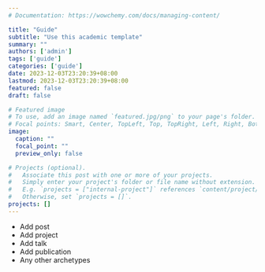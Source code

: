 ```yaml
---
# Documentation: https://wowchemy.com/docs/managing-content/

title: "Guide"
subtitle: "Use this academic template"
summary: ""
authors: ['admin']
tags: ['guide']
categories: ['guide']
date: 2023-12-03T23:20:39+08:00
lastmod: 2023-12-03T23:20:39+08:00
featured: false
draft: false

# Featured image
# To use, add an image named `featured.jpg/png` to your page's folder.
# Focal points: Smart, Center, TopLeft, Top, TopRight, Left, Right, BottomLeft, Bottom, BottomRight.
image:
  caption: ""
  focal_point: ""
  preview_only: false

# Projects (optional).
#   Associate this post with one or more of your projects.
#   Simply enter your project's folder or file name without extension.
#   E.g. `projects = ["internal-project"]` references `content/project/deep-learning/index.md`.
#   Otherwise, set `projects = []`.
projects: []
---
```


+ Add post
+ Add project
+ Add talk
+ Add publication
+ Any other archetypes
